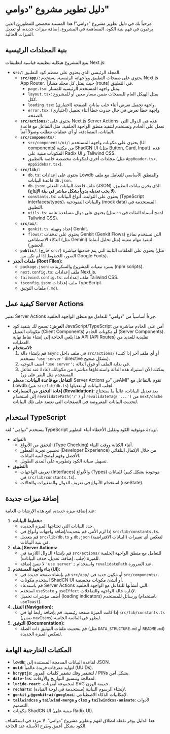 
# دليل تطوير مشروع "دوامي"

مرحباً بك في دليل تطوير مشروع "دوامي"! هذا المستند مخصص للمطورين الذين يرغبون في فهم بنية الكود، المساهمة في المشروع، إضافة ميزات جديدة، أو تعديل الميزات الحالية.

## بنية المجلدات الرئيسية

يتبع المشروع هيكلية تنظيمية قياسية لتطبيقات Next.js:

*   **`src/`**: المجلد الرئيسي الذي يحتوي على معظم كود التطبيق.
    *   **`src/app/`**: يحتوي على صفحات التطبيق وواجهاته الرئيسية. يستخدم Next.js App Router، حيث يمثل كل مجلد مساراً (route) في التطبيق.
        *   `page.tsx`: يمثل واجهة المستخدم الرئيسية للمسار.
        *   `layout.tsx`: يمثل الهيكل العام للصفحات ضمن مسار معين أو للمشروع ككل.
        *   `loading.tsx`: (اختياري) واجهة تحميل تعرض أثناء جلب بيانات الصفحة.
        *   `error.tsx`: (اختياري) واجهة خطأ تعرض في حال حدوث خطأ أثناء تحميل الصفحة.
    *   **`src/actions/`**: يحتوي على Next.js Server Actions. هذه هي الدوال التي تعمل على الخادم وتستخدم لتنفيذ منطق الواجهة الخلفية، مثل التفاعل مع قاعدة البيانات، المصادقة، أو أي عمليات تتطلب وصولاً آمناً.
    *   **`src/components/`**:
        *   `src/components/ui/`: يحتوي على مكونات واجهة المستخدم (UI components) من مكتبة ShadCN UI (مثل Button, Card, Input). هذه المكونات مبنية على Radix UI و Tailwind CSS.
        *   مجلدات أخرى لمكونات مخصصة خاصة بالتطبيق (مثل `AppHeader.tsx`, `AppSidebar.tsx`).
    *   **`src/lib/`**:
        *   `db.ts`: يحتوي على إعدادات Lowdb والمنطق الأساسي للتعامل مع ملف قاعدة البيانات `db.json`.
        *   `db.json`: ملف قاعدة البيانات الفعلي (JSON) الذي يخزن بيانات التطبيق. **(لا يجب تعديله يدوياً بشكل مباشر في بيئة الإنتاج)**.
        *   `constants.ts`: يحتوي على الثوابت، أنواع البيانات (TypeScript interfaces/types)، والبيانات النموذجية (mock data) المستخدمة في التطبيق.
        *   `utils.ts`: يحتوي على دوال مساعدة عامة (مثل `cn` لدمج أسماء الفئات في Tailwind CSS).
    *   **`src/ai/`**:
        *   `genkit.ts`: إعداد وتهيئة Genkit.
        *   `flows/`: يحتوي على تدفقات Genkit (Genkit Flows) التي تستخدم نماذج الذكاء الاصطناعي (مثل Gemini) لتنفيذ مهام معينة (مثل تحليل أنماط الحضور).
    *   **`public/`**: (خارج `src/`) يحتوي على الملفات الثابتة التي يتم خدمتها مباشرة (مثل الصور، الخطوط إذا لم تكن من Google Fonts).
*   **ملفات الجذر (Root Files):**
    *   `package.json`: يسرد تبعيات المشروع والسكربتات (npm scripts).
    *   `next.config.ts`: ملف إعدادات Next.js.
    *   `tailwind.config.ts`: ملف إعدادات Tailwind CSS.
    *   `tsconfig.json`: ملف إعدادات TypeScript.
    *   ملفات التوثيق (`.md`).

## كيفية عمل Server Actions

تعتبر Server Actions جزءاً أساسياً من "دوامي" للتعامل مع منطق الواجهة الخلفية.

*   **الغرض:** تسمح لك بتنفيذ كود JavaScript/TypeScript آمن على الخادم مباشرة من مكونات العميل (Client Components) أو مكونات الخادم (Server Components). هذا يلغي الحاجة إلى إنشاء نقاط نهاية API (API Routes) تقليدية للعديد من العمليات.
*   **الاستخدام:**
    1.  قم بإنشاء دالة `async` في ملف داخل `src/actions/` (أو أي ملف آخر إذا كنت تستخدم `'use server'` directive بشكل صحيح).
    2.  أضف التوجيه `'use server';` في بداية الملف أو فوق الدالة.
    3.  يمكنك الآن استيراد هذه الدالة واستدعاؤها مباشرة من مكوناتك (عادةً عند تفاعل المستخدم مثل النقر على زر).
*   **التفاعل مع قاعدة البيانات:** معظم Server Actions في "دوAMI" تقوم بالتفاعل مع Lowdb (عبر `src/lib/db.ts`) لجلب البيانات أو تعديلها.
*   **إعادة التحقق من المسارات (Revalidation):** بعد تعديل البيانات، غالباً ما ستحتاج إلى استخدام `revalidatePath('/')` أو `revalidateTag('...')` من `next/cache` لتحديث البيانات المعروضة في الصفحات التي تعتمد على تلك البيانات.

## استخدام TypeScript

يستخدم "دوامي" لغة TypeScript لزيادة موثوقية الكود وتقليل الأخطاء أثناء التطوير.

*   **الفوائد:**
    *   التحقق من الأنواع (Type Checking) أثناء الكتابة ووقت البناء.
    *   تحسين تجربة المطور (Developer Experience) من خلال الإكمال التلقائي الأفضل وفهم أوضح لبنية البيانات.
    *   تسهيل صيانة الكود وتطويره على المدى الطويل.
*   **التطبيق:**
    *   تعريف الواجهات (Interfaces) والأنواع (Types) للبيانات (موجودة بشكل كبير في `src/lib/constants.ts`).
    *   استخدام الأنواع في تعريف الدوال والمتغيرات والحالات (useState).

## إضافة ميزات جديدة

عند إضافة ميزة جديدة، اتبع هذه الإرشادات العامة:

1.  **تخطيط البيانات:**
    *   حدد البيانات التي تحتاجها الميزة الجديدة.
    *   إذا لزم الأمر، قم بتحديث/إضافة واجهات وأنواع في `src/lib/constants.ts`.
    *   قم بتعديل `src/lib/db.ts` و `db.json` (البيانات الافتراضية) لتعكس أي تغييرات في بنية البيانات.
2.  **إنشاء Server Actions:**
    *   قم بإنشاء الدوال اللازمة في `src/actions/` للتعامل مع منطق الواجهة الخلفية للميزة (جلب، إضافة، تعديل، حذف البيانات).
    *   لا تنسَ إضافة `'use server';` واستخدام `revalidatePath` عند الضرورة.
3.  **بناء واجهة المستخدم (UI):**
    *   قم بإنشاء صفحة جديدة في `src/app/` أو مكون جديد في `src/components/`.
    *   استخدم مكونات ShadCN UI أو أنشئ مكونات مخصصة.
    *   قم باستدعاء Server Actions التي أنشأتها للتفاعل مع الواجهة الخلفية.
    *   استخدم `useState` و `useEffect` لإدارة حالة الواجهة والتفاعلات.
    *   أضف مؤشرات تحميل (loading indicators) ورسائل للمستخدم (باستخدام `useToast`).
4.  **التنقل (Navigation):**
    *   إذا كانت الميزة صفحة رئيسية، قم بإضافة رابط لها في `src/lib/constants.ts` (ضمن `navItems`) ليظهر في القائمة الجانبية.
5.  **التوثيق (Documentation):**
    *   قم بتحديث ملفات التوثيق ذات الصلة (مثل `DATA_STRUCTURE.md` أو `README.md`) لتعكس الميزة الجديدة.

## المكتبات الخارجية الهامة

*   **`lowdb`**: لقاعدة البيانات المدمجة المستندة إلى JSON.
*   **`uuid`**: لتوليد معرفات فريدة عالمياً (UUIDs).
*   **`bcryptjs`**: لتشفير وفك تشفير كلمات المرور / PINs بشكل آمن.
*   **`date-fns`**: لمعالجة وتنسيق التواريخ والأوقات.
*   **`lucide-react`**: لمجموعة أيقونات SVG خفيفة الوزن.
*   **`recharts`**: لإنشاء الرسوم البيانية (مستخدمة في لوحة القيادة).
*   **`genkit` و `@genkit-ai/googleai`**: لإمكانيات الذكاء الاصطناعي.
*   **`tailwindcss` و `tailwind-merge` و `clsx` و `tailwindcss-animate`**: لأدوات التصميم.
*   مكونات ShadCN UI (مبنية على Radix UI).

هذا الدليل يوفر نقطة انطلاق لفهم وتطوير مشروع "دوامي". لا تتردد في استكشاف الكود بشكل أعمق وطرح الأسئلة عند الحاجة.
